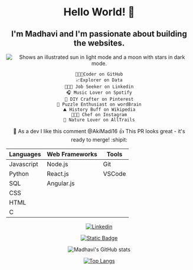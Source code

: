 <div align="center">

# Hello World! 👋

## I'm Madhavi and I'm passionate about building the websites.
<picture>
  <source media="(prefers-color-scheme: dark)" srcset="https://user-images.githubusercontent.com/25423296/163456776-7f95b81a-f1ed-45f7-b7ab-8fa810d529fa.png">
  <source media="(prefers-color-scheme: light)" srcset="https://user-images.githubusercontent.com/25423296/163456779-a8556205-d0a5-45e2-ac17-42d089e3c3f8.png">
  <img alt="Shows an illustrated sun in light mode and a moon with stars in dark mode." src="https://user-images.githubusercontent.com/25423296/163456779-a8556205-d0a5-45e2-ac17-42d089e3c3f8.png">
</picture>

```
👩🏻‍💻Coder on GitHub
📈Explorer on Data
👩🏽‍💼 Job Seeker on Linkedin
🎧 Music Lover on Spotify
🪭 DIY Crafter on Pinterest
🧩 Puzzle Enthusiast on wordBrain
⛰️ History Buff on Wikipedia
👩🏽‍🍳 Chef on Instagram
🌲 Nature Lover on AllTrails
```

🌟 As a dev I like this comment  @AkiMadi16 :+1: This PR looks great - it's ready to merge! :shipit:

| Languages  | Web Frameworks |    Tools    |
| ---------- | -------------- |  ---------- |
| Javascript | Node.js        |    Git      |
| Python     |  React.js      |   VSCode    |
| SQL        | Angular.js     |             |
| CSS        |                |             | 
| HTML       |                |             | 
| C          |                |             | 

[![Linkedin](https://img.shields.io/badge/MadhaviMeegahapola-blue?style=for-the-badge&logo=linkedin&logoColor=whiteMadhaviMeegahapola&colorB=00757b)][particles]

[![Static Badge](https://img.shields.io/badge/madie86-black?logo=codepen&label=Codepen&link=https%3A%2F%2Fcodepen.io%2Fmadie86)](https://codepen.io/madie86)

![Madhavi's GitHub stats](https://github-readme-stats.vercel.app/api?username=AkiMadi16&show_icons=true&theme=radical)

[![Top Langs](https://github-readme-stats.vercel.app/api/top-langs/?username=AkiMadi16&layout=pie)](https://github.com/AkiMadi16/github-readme-stats)

</div>

[particles]: https://www.linkedin.com/in/madhavi-m-014b79b2/
